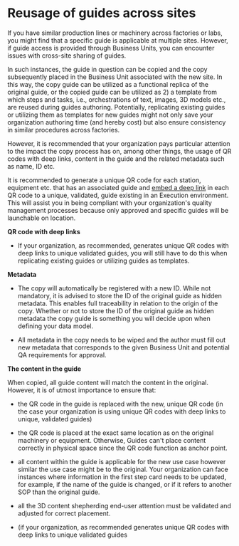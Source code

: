 ﻿---
title: 
description: 
ms.date: 03/09/2023
ms.topic: 
ms.service: 
author: 
ms.author: 
manager: 
---

# Reusage of guides across sites

If you have similar production lines or machinery across factories or labs, you might find that a specific guide is applicable at multiple sites. However, if guide access is provided through Business Units, you can encounter issues with cross-site sharing of guides.  
  
In such instances, the guide in question can be copied and the copy subsequently placed in the Business Unit associated with the new site. In this way, the copy guide can be utilized as a functional replica of the original guide, or the copied guide can be utilized as 2) a template from which steps and tasks, i.e., orchestrations of text, images, 3D models etc., are reused during guides authoring. Potentially, replicating existing guides or utilizing them as templates for new guides might not only save your organization authoring time (and hereby cost) but also ensure consistency in similar procedures across factories.

However, it is recommended that your organization pays particular attention to the impact the copy process has on, among other things, the usage of QR codes with deep links, content in the guide and the related metadata such as name, ID etc.

It is recommended to generate a unique QR code for each station, equipment etc. that has an associated guide and [<u>embed a deep link</u>](https://learn.microsoft.com/en-us/dynamics365/mixed-reality/guides/pc-app-anchor-embed-qr-code-link) in each QR code to a unique, validated, guide existing in an Execution environment. This will assist you in being compliant with your organization's quality management processes because only approved and specific guides will be launchable on location.

**QR code with deep links**

-   If your organization, as recommended, generates unique QR codes with deep links to unique validated guides, you will still have to do this when replicating existing guides or utilizing guides as templates.

**Metadata**

-   The copy will automatically be registered with a new ID. While not mandatory, it is advised to store the ID of the original guide as hidden metadata. This enables full traceability in relation to the origin of the copy. Whether or not to store the ID of the original guide as hidden metadata the copy guide is something you will decide upon when defining your data model.

-   All metadata in the copy needs to be wiped and the author must fill out new metadata that corresponds to the given Business Unit and potential QA requirements for approval.

**The content in the guide**

When copied, all guide content will match the content in the original. However, it is of utmost importance to ensure that:

-   the QR code in the guide is replaced with the new, unique QR code (in the case your organization is using unique QR codes with deep links to unique, validated guides)

-   the QR code is placed at the exact same location as on the original machinery or equipment. Otherwise, Guides can't place content correctly in physical space since the QR code function as anchor point.

-   all content within the guide is applicable for the new use case however similar the use case might be to the original. Your organization can face instances where information in the first step card needs to be updated, for example, if the name of the guide is changed, or if it refers to another SOP than the original guide.

-   all the 3D content shepherding end-user attention must be validated and adjusted for correct placement.

-   (if your organization, as recommended generates unique QR codes with deep links to unique validated guides


